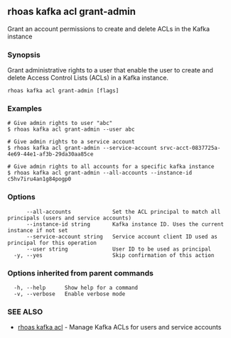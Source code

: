 ## rhoas kafka acl grant-admin

Grant an account permissions to create and delete ACLs in the Kafka instance

### Synopsis

Grant administrative rights to a user that enable the user to create and delete Access Control Lists (ACLs) in a Kafka instance.

```
rhoas kafka acl grant-admin [flags]
```

### Examples

```
# Give admin rights to user "abc"
$ rhoas kafka acl grant-admin --user abc

# Give admin rights to a service account
$ rhoas kafka acl grant-admin --service-account srvc-acct-0837725a-4e69-44e1-af3b-29da30aa85ce

# Give admin rights to all accounts for a specific kafka instance
$ rhoas kafka acl grant-admin --all-accounts --instance-id c5hv7iru4an1g84pogp0

```

### Options

```
      --all-accounts             Set the ACL principal to match all principals (users and service accounts)
      --instance-id string       Kafka instance ID. Uses the current instance if not set 
      --service-account string   Service account client ID used as principal for this operation
      --user string              User ID to be used as principal
  -y, --yes                      Skip confirmation of this action 
```

### Options inherited from parent commands

```
  -h, --help      Show help for a command
  -v, --verbose   Enable verbose mode
```

### SEE ALSO

* [rhoas kafka acl](rhoas_kafka_acl.md)	 - Manage Kafka ACLs for users and service accounts

